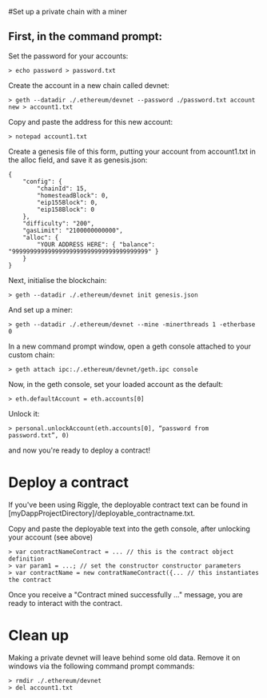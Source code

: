#Set up a private chain with a miner

## First, in the command prompt:

Set the password for your accounts:

    > echo password > password.txt

Create the account in a new chain called devnet:

    > geth --datadir ./.ethereum/devnet --password ./password.txt account new > account1.txt

Copy and paste the address for this new account:

    > notepad account1.txt

Create a genesis file of this form, putting your account from account1.txt in the alloc field, and save it as genesis.json:

    {
        "config": {
            "chainId": 15,
            "homesteadBlock": 0,
            "eip155Block": 0,
            "eip158Block": 0
        },
        "difficulty": "200",
        "gasLimit": "2100000000000",
        "alloc": {
            "YOUR ADDRESS HERE": { "balance": "99999999999999999999999999999999999999" }
        }
    }

Next, initialise the blockchain:

    > geth --datadir ./.ethereum/devnet init genesis.json

And set up a miner:

    > geth --datadir ./.ethereum/devnet --mine -minerthreads 1 -etherbase 0

In a new command prompt window, open a geth console attached to your custom chain:

    > geth attach ipc:./.ethereum/devnet/geth.ipc console

Now, in the geth console, set your loaded account as the default:

    > eth.defaultAccount = eth.accounts[0]

Unlock it:

    > personal.unlockAccount(eth.accounts[0], “password from password.txt”, 0)

and now you're ready to deploy a contract!

# Deploy a contract
If you've been using Riggle, the deployable contract text can be found in [myDappProjectDirectory]/deployable_contractname.txt.

Copy and paste the deployable text into the geth console, after unlocking your account (see above)

    > var contractNameContract = ... // this is the contract object definition
    > var param1 = ...; // set the constructor constructor parameters
    > var contractName = new contratNameContract({... // this instantiates the contract

Once you receive a "Contract mined successfully ..." message, you are ready to interact with the contract.

# Clean up
Making a private devnet will leave behind some old data. Remove it on windows via the following command prompt commands:

    > rmdir ./.ethereum/devnet
    > del account1.txt
